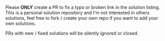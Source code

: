 Please **ONLY** create a PR to fix a typo or broken link in the solution listing.
This is a personal solution repository and I'm not interested in others solutions,
feel free to fork / create your own repo if you want to add your own solutions.

PRs with new / fixed solutions will be silently ignored or closed.
